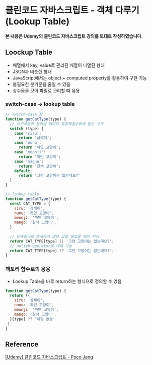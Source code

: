 # 클린코드 자바스크립트 - 객체 다루기(Lookup Table)



**본 내용은 Udemy의 클린코드 자바스크립트 강의를 토대로 작성하였습니다.**



## Loockup Table

* 배열에서 key, value로 관리된 배열이 나열된 형태
* JSON과 비슷한 형태
* JavaScript에서는 object + computed property를 활용하여 구현 가능
* 불필요한 분기문을 줄일 수 있음
* 상수들을 모아 파일로 관리할 때 유용



### switch-case -> lookup table

```JavaScript
// switch-case 문
function getCatType(type) {
  // 요구사항이 늘어날 때마다 복잡해질수밖에 없는 구조
  switch (type) {
    case 'siru':
      return '삼색이';
    case 'nunu':
      return '하얀 고양이';
    case 'meonji':
      return '까만 고양이';
    case 'magno':
      return '갈색 고양이';
    default:
      return '그런 고양이는 없는데요?'
  }
}

// lookup table
function getCatType(type) {
  const CAT_TYPE = {
    siru: '삼색이',
    nunu: '하얀 고양이',
    meonji: '까만 고양이',
    mango: '갈색 고양이',
  }
  
  // 단축평가로 존재하지 않은 값을 넣었을 때의 처리
  return CAT_TYPE[type] || '그런 고양이는 없는데요?';
  // nulish operator로 대체 가능
  return CAT_TYPE[type] ?? '그런 고양이는 없는데요?'; 
}
```



### 팩토리 함수로의 응용

* Lookup Table을 바로 return하는 형식으로 정의할 수 있음

```JavaScript
function getCatType(type) {
  return ({
    siru: '삼색이',
    nunu: '하얀 고양이',
    meonji: '까만 고양이',
    mango: '갈색 고양이',
  }[type] ?? '해당 없음'
 )
}
```



## Reference

[[Udemy] 클린코드 자바스크립트 - Poco Jang](https://www.udemy.com/course/clean-code-js/)

